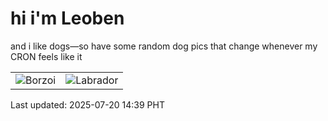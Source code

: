 # hi i'm Leoben

and i like dogs—so have some random dog pics that change whenever my CRON feels like it

|  |  |
|--------|----------|
| ![Borzoi](https://random-dog-vercel.vercel.app/api/random-borzoi?v=1752993565) | ![Labrador](https://random-dog-vercel.vercel.app/api/random-labrador?v=1752993565) |

Last updated: 2025-07-20 14:39 PHT
